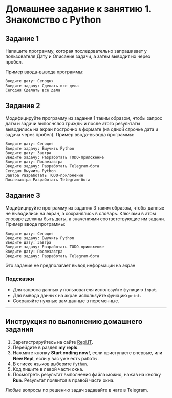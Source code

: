 # Домашнее задание к занятию 1. Знакомство с Python

## Задание 1
Напишите программу, которая последовательно запрашивает у пользователя Дату и Описание задачи, а затем выводит их через пробел.

Пример ввода-вывода программы: 
```
Введите дату: Сегодня
Введите задачу: Сделать все дела
Сегодня Сделать все дела
```

## Задание 2
Модифицируйте программу из задания 1 таким образом, чтобы запрос даты и задачи выполнялся трижды и после этого результаты выводились на экран построчно в формате (на одной строчке дата и задача через пробел).
Пример ввода-вывода программы:
```
Введите дату: Сегодня
Введите задачу: Выучить Python
Введите дату: Завтра
Введите задачу: Разработать TODO-приложение
Введите дату: Послезавтра
Введите задачу: Разработать Telegram-бота
Сегодня Выучить Python
Завтра Разработать TODO-приложение
Послезавтра Разработать Telegram-бота
```

## Задание 3
Модифицируйте программу из задания 3 таким образом, чтобы данные не выводились на экран, а сохранялись в словарь. Ключами в этом словаре должны быть даты, а значениями соответствующие им задачи.
Пример ввода программы:
```
Введите дату: Сегодня
Введите задачу: Выучить Python
Введите дату: Завтра
Введите задачу: Разработать TODO-приложение
Введите дату: Послезавтра
Введите задачу: Разработать Telegram-бота
```
Это задание не предполагает вывод информации на экран

### Подсказки 
* Для запроса данных у пользователя используйте функцию `input`.
* Для вывода данных на экран используйте функцию `print`.
* Сохраняйте нужные вам данные в переменные.

***

## Инструкция по выполнению домашнего задания

1. Зарегистрируйтесь на сайте [Repl.IT](http://repl.it/).
2. Перейдите в раздел **my repls**.
3. Нажмите кнопку **Start coding now!**, если приступаете впервые, или **New Repl**, если у вас уже есть работы.
4. В списке языков выберите `Python`.
5. Код пишите в левой части окна.
6. Посмотреть результат выполнения файла можно, нажав на кнопку **Run**. Результат появится в правой части окна.

Любые вопросы по решению задач задавайте в чате в Telegram.
